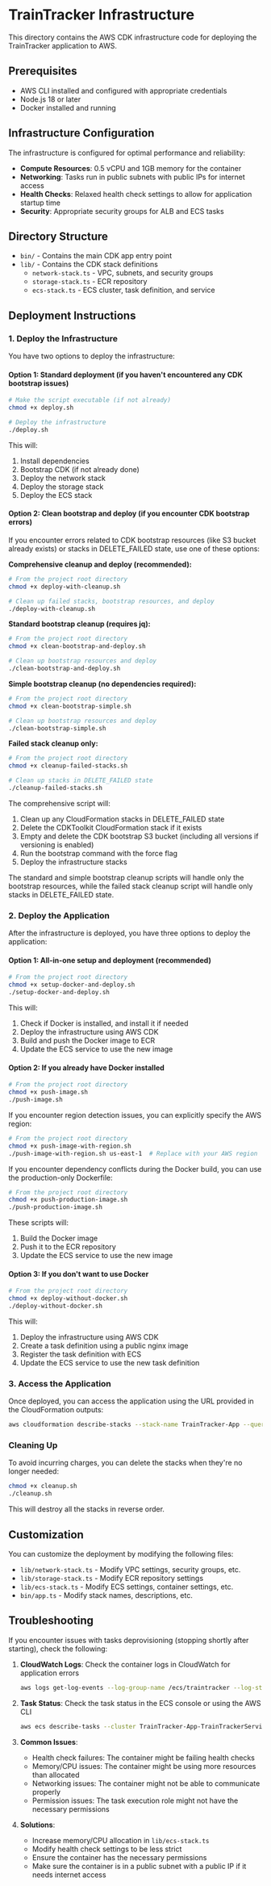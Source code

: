 # TrainTracker Infrastructure

This directory contains the AWS CDK infrastructure code for deploying the TrainTracker application to AWS.

## Prerequisites

- AWS CLI installed and configured with appropriate credentials
- Node.js 18 or later
- Docker installed and running

## Infrastructure Configuration

The infrastructure is configured for optimal performance and reliability:

- **Compute Resources**: 0.5 vCPU and 1GB memory for the container
- **Networking**: Tasks run in public subnets with public IPs for internet access
- **Health Checks**: Relaxed health check settings to allow for application startup time
- **Security**: Appropriate security groups for ALB and ECS tasks

## Directory Structure

- `bin/` - Contains the main CDK app entry point
- `lib/` - Contains the CDK stack definitions
  - `network-stack.ts` - VPC, subnets, and security groups
  - `storage-stack.ts` - ECR repository
  - `ecs-stack.ts` - ECS cluster, task definition, and service

## Deployment Instructions

### 1. Deploy the Infrastructure

You have two options to deploy the infrastructure:

#### Option 1: Standard deployment (if you haven't encountered any CDK bootstrap issues)

```bash
# Make the script executable (if not already)
chmod +x deploy.sh

# Deploy the infrastructure
./deploy.sh
```

This will:
1. Install dependencies
2. Bootstrap CDK (if not already done)
3. Deploy the network stack
4. Deploy the storage stack
5. Deploy the ECS stack

#### Option 2: Clean bootstrap and deploy (if you encounter CDK bootstrap errors)

If you encounter errors related to CDK bootstrap resources (like S3 bucket already exists) or stacks in DELETE_FAILED state, use one of these options:

**Comprehensive cleanup and deploy (recommended):**
```bash
# From the project root directory
chmod +x deploy-with-cleanup.sh

# Clean up failed stacks, bootstrap resources, and deploy
./deploy-with-cleanup.sh
```

**Standard bootstrap cleanup (requires jq):**
```bash
# From the project root directory
chmod +x clean-bootstrap-and-deploy.sh

# Clean up bootstrap resources and deploy
./clean-bootstrap-and-deploy.sh
```

**Simple bootstrap cleanup (no dependencies required):**
```bash
# From the project root directory
chmod +x clean-bootstrap-simple.sh

# Clean up bootstrap resources and deploy
./clean-bootstrap-simple.sh
```

**Failed stack cleanup only:**
```bash
# From the project root directory
chmod +x cleanup-failed-stacks.sh

# Clean up stacks in DELETE_FAILED state
./cleanup-failed-stacks.sh
```

The comprehensive script will:
1. Clean up any CloudFormation stacks in DELETE_FAILED state
2. Delete the CDKToolkit CloudFormation stack if it exists
3. Empty and delete the CDK bootstrap S3 bucket (including all versions if versioning is enabled)
4. Run the bootstrap command with the force flag
5. Deploy the infrastructure stacks

The standard and simple bootstrap cleanup scripts will handle only the bootstrap resources, while the failed stack cleanup script will handle only stacks in DELETE_FAILED state.

### 2. Deploy the Application

After the infrastructure is deployed, you have three options to deploy the application:

#### Option 1: All-in-one setup and deployment (recommended)

```bash
# From the project root directory
chmod +x setup-docker-and-deploy.sh
./setup-docker-and-deploy.sh
```

This will:
1. Check if Docker is installed, and install it if needed
2. Deploy the infrastructure using AWS CDK
3. Build and push the Docker image to ECR
4. Update the ECS service to use the new image

#### Option 2: If you already have Docker installed

```bash
# From the project root directory
chmod +x push-image.sh
./push-image.sh
```

If you encounter region detection issues, you can explicitly specify the AWS region:
```bash
# From the project root directory
chmod +x push-image-with-region.sh
./push-image-with-region.sh us-east-1  # Replace with your AWS region
```

If you encounter dependency conflicts during the Docker build, you can use the production-only Dockerfile:
```bash
# From the project root directory
chmod +x push-production-image.sh
./push-production-image.sh
```

These scripts will:
1. Build the Docker image
2. Push it to the ECR repository
3. Update the ECS service to use the new image

#### Option 3: If you don't want to use Docker

```bash
# From the project root directory
chmod +x deploy-without-docker.sh
./deploy-without-docker.sh
```

This will:
1. Deploy the infrastructure using AWS CDK
2. Create a task definition using a public nginx image
3. Register the task definition with ECS
4. Update the ECS service to use the new task definition

### 3. Access the Application

Once deployed, you can access the application using the URL provided in the CloudFormation outputs:

```bash
aws cloudformation describe-stacks --stack-name TrainTracker-App --query "Stacks[0].Outputs[?OutputKey=='URL'].OutputValue" --output text
```

### Cleaning Up

To avoid incurring charges, you can delete the stacks when they're no longer needed:

```bash
chmod +x cleanup.sh
./cleanup.sh
```

This will destroy all the stacks in reverse order.

## Customization

You can customize the deployment by modifying the following files:

- `lib/network-stack.ts` - Modify VPC settings, security groups, etc.
- `lib/storage-stack.ts` - Modify ECR repository settings
- `lib/ecs-stack.ts` - Modify ECS settings, container settings, etc.
- `bin/app.ts` - Modify stack names, descriptions, etc.

## Troubleshooting

If you encounter issues with tasks deprovisioning (stopping shortly after starting), check the following:

1. **CloudWatch Logs**: Check the container logs in CloudWatch for application errors
   ```bash
   aws logs get-log-events --log-group-name /ecs/traintracker --log-stream-name <log-stream-name>
   ```

2. **Task Status**: Check the task status in the ECS console or using the AWS CLI
   ```bash
   aws ecs describe-tasks --cluster TrainTracker-App-TrainTrackerService --tasks <task-id>
   ```

3. **Common Issues**:
   - Health check failures: The container might be failing health checks
   - Memory/CPU issues: The container might be using more resources than allocated
   - Networking issues: The container might not be able to communicate properly
   - Permission issues: The task execution role might not have the necessary permissions

4. **Solutions**:
   - Increase memory/CPU allocation in `lib/ecs-stack.ts`
   - Modify health check settings to be less strict
   - Ensure the container has the necessary permissions
   - Make sure the container is in a public subnet with a public IP if it needs internet access
